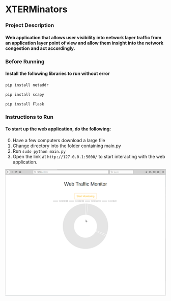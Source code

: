 # XTERMinators
### Project Description
#### Web application that allows user visibility into network layer traffic from an application layer point of view and allow them insight into the network congestion and act accordingly. 


### Before Running
#### Install the following libraries to run without error
```
pip install netaddr
```
```
pip install scapy
```
```
pip install Flask
```

### Instructions to Run
#### To start up the web application, do the following:
0. Have a few computers download a large file
1. Change directory into the folder containing main.py
2. Run ```sudo python main.py```
3. Open the link at ```http://127.0.0.1:5000/``` to start interacting with the web application.

![alt text](https://github.com/yinjisheng311/XTERMinators/blob/master/Screenshot1.png)

